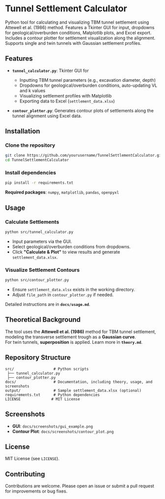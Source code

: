 # Tunnel Settlement Calculator  

Python tool for calculating and visualizing TBM tunnel settlement using Attewell et al. (1986) method. Features a Tkinter GUI for input, dropdowns for geological/overburden conditions, Matplotlib plots, and Excel export. Includes a contour plotter for settlement visualization along the alignment. Supports single and twin tunnels with Gaussian settlement profiles.  

## Features  

- **`tunnel_calculator.py`**: Tkinter GUI for  
  - Inputting TBM tunnel parameters (e.g., excavation diameter, depth)  
  - Dropdowns for geological/overburden conditions, auto-updating VL and k values  
  - Visualizing settlement profiles with Matplotlib  
  - Exporting data to Excel (`settlement_data.xlsx`)  

- **`contour_plotter.py`**: Generates contour plots of settlements along the tunnel alignment using Excel data.  

## Installation  

### Clone the repository  

```bash
git clone https://github.com/yourusername/TunnelSettlementCalculator.git
cd TunnelSettlementCalculator
```

### Install dependencies  

```bash
pip install -r requirements.txt
```

**Required packages**: `numpy`, `matplotlib`, `pandas`, `openpyxl`  

## Usage  

### Calculate Settlements  

```bash
python src/tunnel_calculator.py
```

- Input parameters via the GUI.  
- Select geological/overburden conditions from dropdowns.  
- Click **"Calculate & Plot"** to view results and generate `settlement_data.xlsx`.  

### Visualize Settlement Contours  

```bash
python src/contour_plotter.py
```

- Ensure `settlement_data.xlsx` exists in the working directory.  
- Adjust `file_path` in `contour_plotter.py` if needed.  

Detailed instructions are in **`docs/usage.md`**.  

## Theoretical Background  

The tool uses the **Attewell et al. (1986)** method for TBM tunnel settlement, modeling the transverse settlement trough as a **Gaussian curve**.  
For twin tunnels, **superposition** is applied. Learn more in **`theory.md`**.  

## Repository Structure  

```
src/                  # Python scripts  
 ├── tunnel_calculator.py  
 ├── contour_plotter.py  
docs/                 # Documentation, including theory, usage, and screenshots  
output/               # Sample settlement_data.xlsx (optional)  
requirements.txt      # Python dependencies  
LICENSE              # MIT License  
```

## Screenshots  

- **GUI**: `docs/screenshots/gui_example.png`  
- **Contour Plot**: `docs/screenshots/contour_plot.png`  

## License  

MIT License (see `LICENSE`).  

## Contributing  

Contributions are welcome. Please open an issue or submit a pull request for improvements or bug fixes.  
